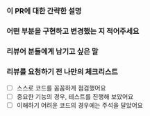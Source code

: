 ### 이 PR에 대한 간략한 설명

### 어떤 부분을 구현하고 변경했는 지 적어주세요

### 리뷰어 분들에게 남기고 싶은 말

### 리뷰를 요청하기 전 나만의 체크리스트

- [ ] 스스로 코드를 꼼꼼하게 점검했어요
- [ ] 중요한 기능의 경우, 테스트를 진행해 보았어요
- [ ] 이해하기 어려운 코드의 경우에는 주석을 달았어요
